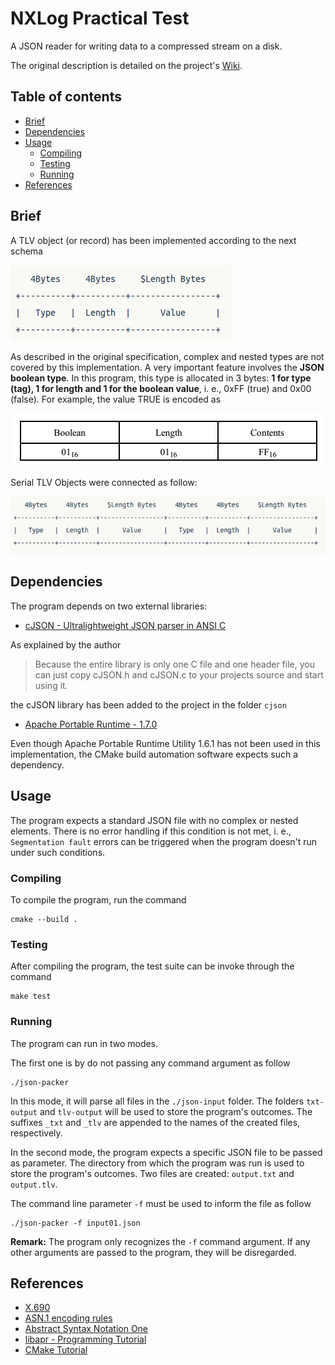 # NXLog Practical Test

A JSON reader for writing data to a compressed stream on a disk.

The original description is detailed on the project's [Wiki](https://github.com/tnas/json-packer/wiki).

## Table of contents
* [Brief](#brief)
* [Dependencies](#dependencies)
* [Usage](#usage)
    * [Compiling](#compiling)
    * [Testing](#testing)
    * [Running](#running)
* [References](#references)

## Brief
A TLV object (or record) has been implemented according to the next schema

![](https://github.com/tnas/json-packer/blob/main/docs/tlv.png)

As described in the original specification, complex and nested types are not covered
by this implementation. A very important feature involves the **JSON boolean type**.
In this program, this type is allocated in 3 bytes: **1 for type (tag), 1 for length and
1 for the boolean value**, i. e., 0xFF (true) and 0x00 (false). For example, the value TRUE
is encoded as

 ![](https://github.com/tnas/json-packer/blob/main/docs/tlv-boolean.png)

 Serial TLV Objects were connected as follow:

 ![](https://github.com/tnas/json-packer/blob/main/docs/serial-tlv.png)

## Dependencies
The program depends on two external libraries:

- [cJSON - Ultralightweight JSON parser in ANSI C](https://github.com/DaveGamble/cJSON)

As explained by the author

> Because the entire library is only one C file and one header file,
> you can just copy cJSON.h and cJSON.c to your projects source and start using it.

the cJSON library has been added to the project in the folder `cjson`

- [Apache Portable Runtime - 1.7.0](https://apr.apache.org/)

Even though Apache Portable Runtime Utility 1.6.1 has not been
used in this implementation, the CMake build automation software
expects such a dependency.

## Usage
The program expects a standard JSON file with no  complex or nested elements.
There is no error handling if this condition is not met, i. e.,
`Segmentation fault` errors can be triggered when the program doesn't run under
such conditions.

### Compiling
To compile the program, run the command

```Shell
cmake --build .
```

### Testing
After compiling the program, the test suite can be invoke through the command

```Shell
make test
```

### Running
The program can run in two modes.

The first one is by do not passing any command argument as follow

```Shell
./json-packer
```

In this mode, it will parse all files in the `./json-input` folder. The folders `txt-output`
and `tlv-output` will be used to store the program's outcomes.
The suffixes `_txt` and `_tlv` are appended to the names of the created files, respectively.


In the second mode, the program expects a specific JSON file to be passed as parameter.
The directory from which the program was run is used to store the program's outcomes.
Two files are created: `output.txt` and `output.tlv`.

The command line parameter `-f` must be used to inform the file as follow

```Shell
./json-packer -f input01.json
```

**Remark:** The program only recognizes the `-f` command argument. If any other
arguments are passed to the program, they will be disregarded.

## References
- [X.690](https://en.wikipedia.org/wiki/X.690)
- [ASN.1 encoding rules](https://www.itu.int/rec/T-REC-X.690-202102-I/en)
- [Abstract Syntax Notation One](https://www.openscdp.org/scripts/tutorial/emv/TLV.html)
- [libapr - Programming Tutorial](http://dev.ariel-networks.com/apr/apr-tutorial/html/apr-tutorial.html#toc19)
- [CMake Tutorial](https://cmake.org/cmake/help/latest/guide/tutorial/index.html)
